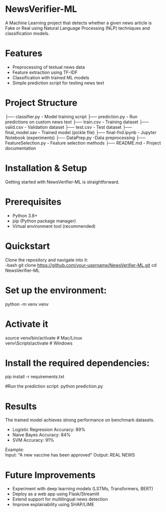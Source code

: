 # NewsVerifier-ML

A Machine Learning project that detects whether a given news article is Fake or Real using Natural Language Processing (NLP) techniques and classification models.



# Features
- Preprocessing of textual news data  
- Feature extraction using TF-IDF  
- Classification with trained ML models  
- Simple prediction script for testing news text  

# Project Structure
├── classifier.py - Model training script
├── prediction.py  - Run predictions on custom news text
├── train.csv  - Training dataset
├── valid.csv  - Validation dataset
├── test.csv  - Test dataset
├── final_model.sav  - Trained model (pickle file)
├── final-fnd.ipynb  - Jupyter Notebook (experiments)
├── DataPrep.py  -Data preprocessing
├── FeatureSelection.py  - Feature selection methods
├── README.md  - Project documentation


#  Installation & Setup  
Getting started with NewsVerifier-ML is straightforward.  

# Prerequisites  
- Python 3.8+  
- pip (Python package manager)  
- Virtual environment tool (recommended)  

# Quickstart  
Clone the repository and navigate into it:  
-bash
 git clone https://github.com/your-username/NewsVerifier-ML.git
 cd NewsVerifier-ML

# Set up the environment:
 python -m venv venv

# Activate it
source venv/bin/activate     # Mac/Linux  
venv\Scripts\activate        # Windows

# Install the required dependencies:
  pip install -r requirements.txt

#Run the prediction script:
  python prediction.py

# Results  
The trained model achieves strong performance on benchmark datasets.  
- Logistic Regression Accuracy: 89%
- Naive Bayes Accuracy: 84% 
- SVM Accuracy: 91%

Example:  
  Input: "A new vaccine has been approved"
  Output:  REAL NEWS

# Future Improvements  
- Experiment with deep learning models (LSTMs, Transformers, BERT)  
- Deploy as a web app using Flask/Streamlit  
- Extend support for multilingual news detection  
- Improve explainability using SHAP/LIME  



